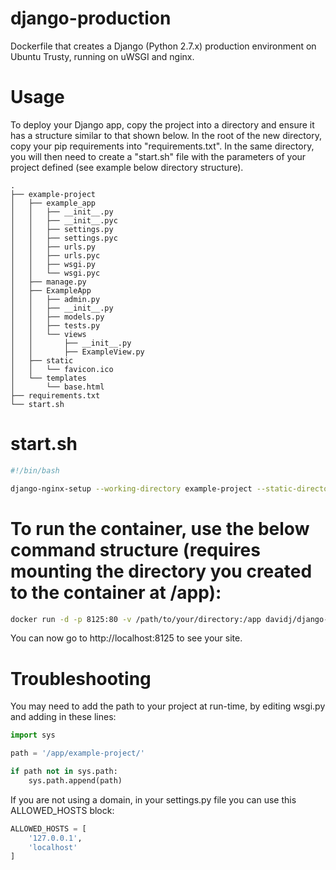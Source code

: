 # django-production
Dockerfile that creates a Django (Python 2.7.x) production environment on Ubuntu Trusty, running on uWSGI and nginx.

# Usage

To deploy your Django app, copy the project into a directory and ensure it has a structure similar to that shown below. In the root of the new directory, copy your pip requirements into "requirements.txt". In the same directory, you will then need to create a "start.sh" file with the parameters of your project defined (see example below directory structure).

```
.
├── example-project
│   ├── example_app
│   │   ├── __init__.py
│   │   ├── __init__.pyc
│   │   ├── settings.py
│   │   ├── settings.pyc
│   │   ├── urls.py
│   │   ├── urls.pyc
│   │   ├── wsgi.py
│   │   └── wsgi.pyc
│   ├── manage.py
│   ├── ExampleApp
│   │   ├── admin.py
│   │   ├── __init__.py
│   │   ├── models.py
│   │   ├── tests.py
│   │   └── views
│   │       ├── __init__.py
│   │       ├── ExampleView.py
│   ├── static
│   │   └── favicon.ico
│   └── templates
│       └── base.html
├── requirements.txt
└── start.sh
```

# start.sh

```bash
#!/bin/bash

django-nginx-setup --working-directory example-project --static-directory static --static-alias /static --wsgi-module example_app.wsgi
```

# To run the container, use the below command structure (requires mounting the directory you created to the container at /app):

```bash
docker run -d -p 8125:80 -v /path/to/your/directory:/app davidj/django-production
```

You can now go to http://localhost:8125 to see your site.

# Troubleshooting

You may need to add the path to your project at run-time, by editing wsgi.py and adding in these lines:

```python
import sys

path = '/app/example-project/'

if path not in sys.path:
    sys.path.append(path)
```

If you are not using a domain, in your settings.py file you can use this ALLOWED_HOSTS block:

```python
ALLOWED_HOSTS = [
    '127.0.0.1',
    'localhost'
]
```
